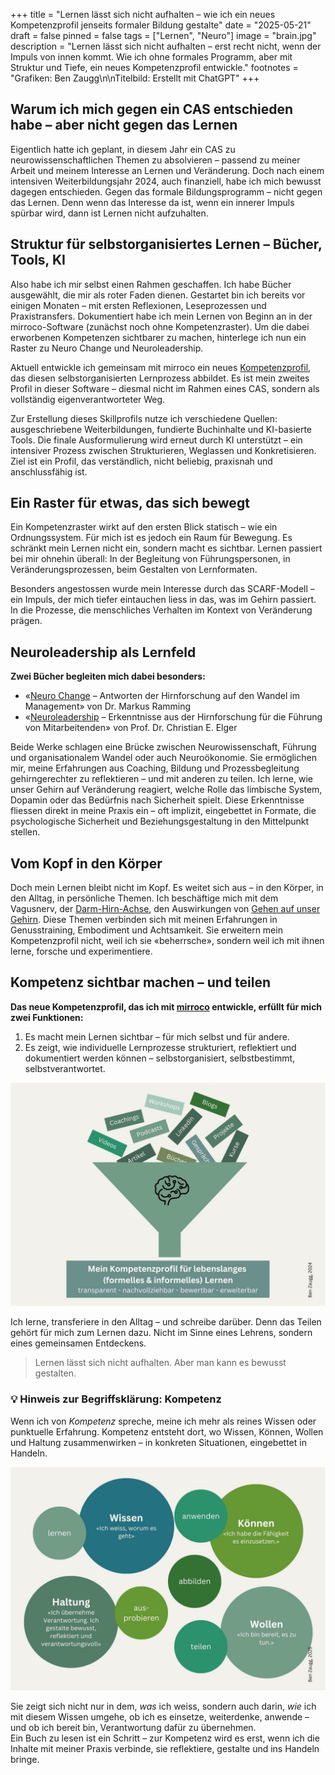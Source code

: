 +++
title = "Lernen lässt sich nicht aufhalten – wie ich ein neues Kompetenzprofil jenseits formaler Bildung gestalte"
date = "2025-05-21"
draft = false
pinned = false
tags = ["Lernen", "Neuro"]
image = "brain.jpg"
description = "Lernen lässt sich nicht aufhalten – erst recht nicht, wenn der Impuls von innen kommt. Wie ich ohne formales Programm, aber mit Struktur und Tiefe, ein neues Kompetenzprofil entwickle."
footnotes = "Grafiken: Ben Zaugg\n\nTitelbild: Erstellt mit ChatGPT"
+++
## Warum ich mich gegen ein CAS entschieden habe – aber nicht gegen das Lernen

Eigentlich hatte ich geplant, in diesem Jahr ein CAS zu neurowissenschaftlichen Themen zu absolvieren – passend zu meiner Arbeit und meinem Interesse an Lernen und Veränderung. Doch nach einem intensiven Weiterbildungsjahr 2024, auch finanziell, habe ich mich bewusst dagegen entschieden. Gegen das formale Bildungsprogramm – nicht gegen das Lernen. Denn wenn das Interesse da ist, wenn ein innerer Impuls spürbar wird, dann ist Lernen nicht aufzuhalten.

## Struktur für selbstorganisiertes Lernen – Bücher, Tools, KI

Also habe ich mir selbst einen Rahmen geschaffen. Ich habe Bücher ausgewählt, die mir als roter Faden dienen. Gestartet bin ich bereits vor einigen Monaten – mit ersten Reflexionen, Leseprozessen und Praxistransfers. Dokumentiert habe ich mein Lernen von Beginn an in der mirroco-Software (zunächst noch ohne Kompetenzraster). Um die dabei erworbenen Kompetenzen sichtbarer zu machen, hinterlege ich nun ein Raster zu Neuro Change und Neuroleadership.

Aktuell entwickle ich gemeinsam mit mirroco ein neues [Kompetenzprofil](https://www.mirroco.ch/skillsmapper), das diesen selbstorganisierten Lernprozess abbildet. Es ist mein zweites Profil in dieser Software – diesmal nicht im Rahmen eines CAS, sondern als vollständig eigenverantworteter Weg.

Zur Erstellung dieses Skillprofils nutze ich verschiedene Quellen: ausgeschriebene Weiterbildungen, fundierte Buchinhalte und KI-basierte Tools. Die finale Ausformulierung wird erneut durch KI unterstützt – ein intensiver Prozess zwischen Strukturieren, Weglassen und Konkretisieren. Ziel ist ein Profil, das verständlich, nicht beliebig, praxisnah und anschlussfähig ist.

## Ein Raster für etwas, das sich bewegt

Ein Kompetenzraster wirkt auf den ersten Blick statisch – wie ein Ordnungssystem. Für mich ist es jedoch ein Raum für Bewegung. Es schränkt mein Lernen nicht ein, sondern macht es sichtbar. Lernen passiert bei mir ohnehin überall: In der Begleitung von Führungspersonen, in Veränderungsprozessen, beim Gestalten von Lernformaten.

Besonders angestossen wurde mein Interesse durch das SCARF-Modell – ein Impuls, der mich tiefer eintauchen liess in das, was im Gehirn passiert. In die Prozesse, die menschliches Verhalten im Kontext von Veränderung prägen.

## Neuroleadership als Lernfeld

**Zwei Bücher begleiten mich dabei besonders:**

* «[Neuro Change](https://www.exlibris.ch/de/buecher-buch/deutschsprachige-buecher/markus-ramming/neuro-change/id/9783648117095/?utm_source=google&utm_medium=cpc&utm_campaign=Performance+Max+CSS+B_3+hm_40+(pm-CH-de)&utm_content=&utm_term=&gad_source=1&gad_campaignid=20782205713&gbraid=0AAAAAD5hN-Wfn6yemoCcYmFa9bdyek8YV&gclid=CjwKCAjw87XBBhBIEiwAxP3_A-iypWBf7yEdB51J2OghTJ2rylWC3_tUXU0omKX28QKfSAiNk9zN1RoC_d4QAvD_BwE) – Antworten der Hirnforschung auf den Wandel im Management» von Dr. Markus Ramming
* «[Neuroleadership](https://www.exlibris.ch/de/buecher-buch/deutschsprachige-buecher/christian-e-elger/neuroleadership/id/9783648037850/) – Erkenntnisse aus der Hirnforschung für die Führung von Mitarbeitenden» von Prof. Dr. Christian E. Elger

Beide Werke schlagen eine Brücke zwischen Neurowissenschaft, Führung und organisationalem Wandel oder auch Neuroökonomie. Sie ermöglichen mir, meine Erfahrungen aus Coaching, Bildung und Prozessbegleitung gehirngerechter zu reflektieren – und mit anderen zu teilen. Ich lerne, wie unser Gehirn auf Veränderung reagiert, welche Rolle das limbische System, Dopamin oder das Bedürfnis nach Sicherheit spielt. Diese Erkenntnisse fliessen direkt in meine Praxis ein – oft implizit, eingebettet in Formate, die psychologische Sicherheit und Beziehungsgestaltung in den Mittelpunkt stellen.

## Vom Kopf in den Körper

Doch mein Lernen bleibt nicht im Kopf. Es weitet sich aus – in den Körper, in den Alltag, in persönliche Themen. Ich beschäftige mich mit dem Vagusnerv, der [Darm-Hirn-Achse](https://www.exlibris.ch/de/buecher-buch/deutschsprachige-buecher/gregor-hasler/die-darm-hirn-connection-wissen-amp-leben/id/9783608983845/?utm_source=google&utm_medium=cpc&utm_campaign=Shopping+CSS+Catch+All+(sh-CH-de-fr)&utm_content=Catch+All+DE+%26+FR&utm_term=&gad_source=1&gad_campaignid=22473186217&gbraid=0AAAAAD5hN-X0Gb_p920QJYHnJTgdOHF7y&gclid=CjwKCAjw87XBBhBIEiwAxP3_A57-3pdq_n1pVHdjnUn6UwcvpHj2udIotmKhcNxyPHs1GoJBhbLR3BoCvd4QAvD_BwE), den Auswirkungen von [Gehen auf unser Gehirn](https://www.exlibris.ch/de/buecher-buch/deutschsprachige-buecher/shane-omara/das-glueck-des-gehens/id/9783499606656/?utm_source=google&utm_medium=cpc&utm_campaign=Performance+Max+CSS+B_2+hm_30+(pm-CH-de)&utm_content=&utm_term=&gad_source=1&gad_campaignid=18510329403&gbraid=0AAAAAD5hN-X0jDKpBZE0ULr7jdtlGuLgv&gclid=CjwKCAjw87XBBhBIEiwAxP3_A4J2QrrVMMA7dHZk49dHKk0MglVaf15MmaiDHywoY2X1Yp2NuHEkhBoCfrsQAvD_BwE). Diese Themen verbinden sich mit meinen Erfahrungen in Genusstraining, Embodiment und Achtsamkeit. Sie erweitern mein Kompetenzprofil nicht, weil ich sie «beherrsche», sondern weil ich mit ihnen lerne, forsche und experimentiere.

## Kompetenz sichtbar machen – und teilen

**Das neue Kompetenzprofil, das ich mit [mirroco](https://www.mirroco.ch) entwickle, erfüllt für mich zwei Funktionen:**

1. Es macht mein Lernen sichtbar – für mich selbst und für andere.
2. Es zeigt, wie individuelle Lernprozesse strukturiert, reflektiert und dokumentiert werden können – selbstorganisiert, selbstbestimmt, selbstverantwortet.

![](mirroco.jpg)

Ich lerne, transferiere in den Alltag – und schreibe darüber. Denn das Teilen gehört für mich zum Lernen dazu. Nicht im Sinne eines Lehrens, sondern eines gemeinsamen Entdeckens.

> Lernen lässt sich nicht aufhalten. Aber man kann es bewusst gestalten.

### 💡 **Hinweis zur Begriffsklärung: Kompetenz**

Wenn ich von *Kompetenz* spreche, meine ich mehr als reines Wissen oder punktuelle Erfahrung. Kompetenz entsteht dort, wo Wissen, Können, Wollen und Haltung zusammenwirken – in konkreten Situationen, eingebettet in Handeln.

![](lernen-kompetenz.jpg)

Sie zeigt sich nicht nur in dem, *was* ich weiss, sondern auch darin, *wie* ich mit diesem Wissen umgehe, ob ich es einsetze, weiterdenke, anwende – und ob ich bereit bin, Verantwortung dafür zu übernehmen.\
Ein Buch zu lesen ist ein Schritt – zur Kompetenz wird es erst, wenn ich die Inhalte mit meiner Praxis verbinde, sie reflektiere, gestalte und ins Handeln bringe.
